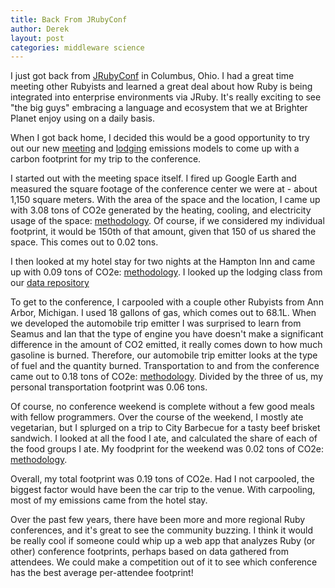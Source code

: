 ```yaml
---
title: Back From JRubyConf
author: Derek
layout: post
categories: middleware science
---
```


I just got back from [JRubyConf](http://jrubyconf.com) in Columbus, Ohio.  I had a great time meeting other Rubyists and learned a great deal about how Ruby is being integrated into enterprise environments via JRuby.  It's really exciting to see "the big guys" embracing a language and ecosystem that we at Brighter Planet enjoy using on a daily basis.

When I got back home, I decided this would be a good opportunity to try out our new [meeting](http://carbon.brighterplanet.com/meetings/options) and [lodging](http://carbon.brighterplanet.com/lodgings/options) emissions models to come up with a carbon footprint for my trip to the conference.

I started out with the meeting space itself.  I fired up Google Earth and measured the square footage of the conference center we were at - about 1,150 square meters.  With the area of the space and the location, I came up with 3.08 tons of CO2e generated by the heating, cooling, and electricity usage of the space: [methodology](http://carbon.brighterplanet.com/meetings?area=1150&zip_code=43240&duration=15.5). Of course, if we considered my individual footprint, it would be 150th of that amount, given that 150 of us shared the space. This comes out to 0.02 tons.

I then looked at my hotel stay for two nights at the Hampton Inn and came up with 0.09 tons of CO2e: [methodology](http://carbon.brighterplanet.com/lodgings?zip_code=43240&nights=2&lodging_class=Hotel).  I looked up the lodging class from our [data repository](http://data.brighterplanet.com/lodging_classes)

To get to the conference, I carpooled with a couple other Rubyists from Ann Arbor, Michigan.  I used 18 gallons of gas, which comes out to 68.1L.  When we developed the automobile trip emitter I was surprised to learn from Seamus and Ian that the type of engine you have doesn't make a significant difference in the amount of CO2 emitted, it really comes down to how much gasoline is burned.  Therefore, our automobile trip emitter looks at the type of fuel and the quantity burned.  Transportation to and from the conference came out to 0.18 tons of CO2e: [methodology](http://carbon.brighterplanet.com/automobile_trips?fuel_type=Conventional%20Motor%20Gasoline&fuel_use=68.1). Divided by the three of us, my personal transportation footprint was 0.06 tons.

Of course, no conference weekend is complete without a few good meals with fellow programmers.  Over the course of the weekend, I mostly ate vegetarian, but I splurged on a trip to City Barbecue for a tasty beef brisket sandwich.  I looked at all the food I ate, and calculated the share of each of the food groups I ate.  My foodprint for the weekend was 0.02 tons of CO2e: [methodology](http://carbon.brighterplanet.com/diets?start_date=2010-10-01&end_date=2010-10-03&cereals_and_grains_share=0.24&dairy_share=0.05&eggs_share=0.03&fish_share=0&fruit_share=0.07&nuts_share=0&oils_and_sugars_share=0.14&poultry_share=0&red_meat_share=0.1&vegetables_share=0.37).

Overall, my total footprint was 0.19 tons of CO2e.  Had I not carpooled, the biggest factor would have been the car trip to the venue.  With carpooling, most of my emissions came from the hotel stay.

Over the past few years, there have been more and more regional Ruby conferences, and it's great to see the community buzzing.  I think it would be really cool if someone could whip up a web app that analyzes Ruby (or other) conference footprints, perhaps based on data gathered from attendees.  We could make a competition out of it to see which conference has the best average per-attendee footprint!
